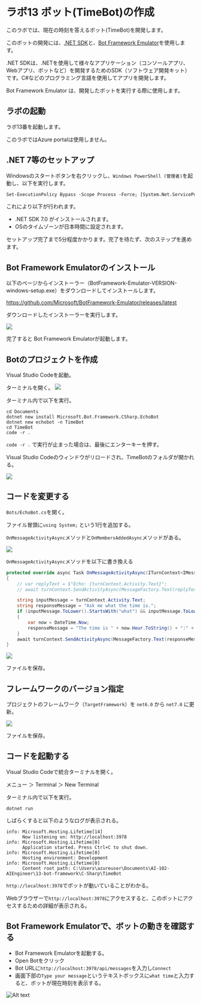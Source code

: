# ラボ13 ボット(TimeBot)の作成

このラボでは、現在の時刻を答えるボット(TimeBot)を開発します。

このボットの開発には、[.NET SDK](https://learn.microsoft.com/ja-jp/dotnet/core/sdk)と、[Bot Framework Emulator](https://learn.microsoft.com/ja-jp/azure/bot-service/bot-service-debug-emulator?view=azure-bot-service-4.0&tabs=csharp)を使用します。

.NET SDKは、.NETを使用して様々なアプリケーション（コンソールアプリ、Webアプリ、ボットなど）を開発するためのSDK（ソフトウェア開発キット）です。C#などのプログラミング言語を使用してアプリを開発します。

Bot Framework Emulator は、開発したボットを実行する際に使用します。

## ラボの起動

ラボ13番を起動します。

このラボではAzure portalは使用しません。

## .NET 7等のセットアップ

Windowsのスタートボタンを右クリックし、`Windows PowerShell (管理者)`を起動し、以下を実行します。

```ps
Set-ExecutionPolicy Bypass -Scope Process -Force; [System.Net.ServicePointManager]::SecurityProtocol = [System.Net.ServicePointManager]::SecurityProtocol -bor 3072; iex ((New-Object System.Net.WebClient).DownloadString('https://raw.githubusercontent.com/hiryamada/ai-102-lab9/main/init.ps1'))
```

これにより以下が行われます。

- .NET SDK 7.0 がインストールされます。
- OSのタイムゾーンが日本時間に設定されます。

セットアップ完了まで5分程度かかります。完了を待たず、次のステップを進めます。

<!--
## Bot Framework Emulatorの起動、更新

ラボ環境にはBot Framework Emulator がインストールされています。デスクトップ上のアイコン`Bot Framework Emulator`（丸いアイコン）をダブルクリックして起動します。

新しいバージョンが利用可能な場合は、以下のようなダイアログが表示されます。

![Alt text](image-1.png)

この場合は`Install this update and restart Emulator.`を選択して`Update`をクリックします。
-->

## Bot Framework Emulatorのインストール

以下のページからインストーラー（BotFramework-Emulator-VERSION-windows-setup.exe）をダウンロードしてインストールします。

https://github.com/Microsoft/BotFramework-Emulator/releases/latest

ダウンロードしたインストーラーを実行します。

![](images/ss-2023-06-07-14-26-26.png)

完了すると Bot Framework Emulatorが起動します。

## Botのプロジェクトを作成

Visual Studio Codeを起動。

ターミナルを開く。
![](images/ss-2023-06-07-14-27-55.png)


ターミナル内で以下を実行。

```
cd Documents
dotnet new install Microsoft.Bot.Framework.CSharp.EchoBot
dotnet new echobot -n TimeBot
cd TimeBot
code -r .
```

`code -r .` で実行が止まった場合は、最後にエンターキーを押す。

Visual Studio Codeのウィンドウがリロードされ、TimeBotのフォルダが開かれる。

![](images/ss-2023-06-07-14-29-57.png)

## コードを変更する

`Bots/EchoBot.cs`を開く。

ファイル冒頭に`using System;` という1行を追加する。

`OnMessageActivityAsync`メソッドと`OnMembersAddedAsync`メソッドがある。

![](images/ss-2023-06-07-14-31-45.png)

`OnMessageActivityAsync`メソッドを以下に書き換える

```c#
protected override async Task OnMessageActivityAsync(ITurnContext<IMessageActivity> turnContext, CancellationToken cancellationToken)
{
    // var replyText = $"Echo: {turnContext.Activity.Text}";
    // await turnContext.SendActivityAsync(MessageFactory.Text(replyText, replyText), cancellationToken);

    string inputMessage = turnContext.Activity.Text;
    string responseMessage = "Ask me what the time is.";
    if (inputMessage.ToLower().StartsWith("what") && inputMessage.ToLower().Contains("time"))
    {
        var now = DateTime.Now;
        responseMessage = "The time is " + now.Hour.ToString() + ":" + now.Minute.ToString("D2");
    }
    await turnContext.SendActivityAsync(MessageFactory.Text(responseMessage, responseMessage), cancellationToken);
}
```

![](images/ss-2023-06-07-14-32-30.png)

ファイルを保存。

## フレームワークのバージョン指定

プロジェクトのフレームワーク（`TargetFramework`）を `net6.0` から `net7.0` に更新。

![](images/ss-2023-06-07-15-04-48.png)

ファイルを保存。

## コードを起動する

Visual Studio Codeで統合ターミナルを開く。

メニュー ＞ Terminal ＞ New Terminal

ターミナル内で以下を実行。

```
dotnet run
```

しばらくすると以下のようなログが表示される。

```
info: Microsoft.Hosting.Lifetime[14]
      Now listening on: http://localhost:3978
info: Microsoft.Hosting.Lifetime[0]
      Application started. Press Ctrl+C to shut down.
info: Microsoft.Hosting.Lifetime[0]
      Hosting environment: Development
info: Microsoft.Hosting.Lifetime[0]
      Content root path: C:\Users\azureuser\Documents\AI-102-AIEngineer\13-bot-framework\C-Sharp\TimeBot
```

`http://localhost:3978`でボットが動いていることがわかる。

Webブラウザーで`http://localhost:3978`にアクセスすると、このボットにアクセスするための詳細が表示される。

## Bot Framework Emulatorで、ボットの動きを確認する

- Bot Framework Emulatorを起動する。
- Open Botをクリック
- Bot URLに`http://localhost:3978/api/messages`を入力し`Connect`
- 画面下部の`Type your message`というテキストボックスに`what time`と入力すると、ボットが現在時刻を表示する。

![Alt text](image-2.png)